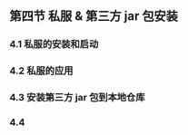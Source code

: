 ## 第四节 私服 & 第三方 jar 包安装



### 4.1 私服的安装和启动





### 4.2 私服的应用




### 4.3 安装第三方 jar 包到本地仓库




### 4.4 